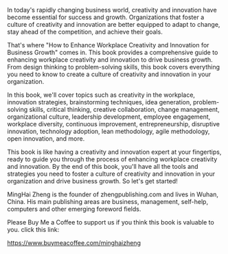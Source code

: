 
In today's rapidly changing business world, creativity and innovation have become essential for success and growth. Organizations that foster a culture of creativity and innovation are better equipped to adapt to change, stay ahead of the competition, and achieve their goals.

That's where "How to Enhance Workplace Creativity and Innovation for Business Growth" comes in. This book provides a comprehensive guide to enhancing workplace creativity and innovation to drive business growth. From design thinking to problem-solving skills, this book covers everything you need to know to create a culture of creativity and innovation in your organization.

In this book, we'll cover topics such as creativity in the workplace, innovation strategies, brainstorming techniques, idea generation, problem-solving skills, critical thinking, creative collaboration, change management, organizational culture, leadership development, employee engagement, workplace diversity, continuous improvement, entrepreneurship, disruptive innovation, technology adoption, lean methodology, agile methodology, open innovation, and more.

This book is like having a creativity and innovation expert at your fingertips, ready to guide you through the process of enhancing workplace creativity and innovation. By the end of this book, you'll have all the tools and strategies you need to foster a culture of creativity and innovation in your organization and drive business growth. So let's get started!

MingHai Zheng is the founder of zhengpublishing.com and lives in Wuhan, China. His main publishing areas are business, management, self-help, computers and other emerging foreword fields.

Please Buy Me a Coffee to support us if you think this book is valuable to you. click this link:

https://www.buymeacoffee.com/minghaizheng
